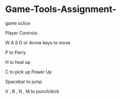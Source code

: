 # Game-Tools-Assignment-
game sclice 

Player Controls:

W A S D or Arrow keys to move

P to Parry

H to heal up

C to pick up Power Up

Spacebar to jump

V , B , N , M to punch/kick 
